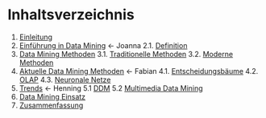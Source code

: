 # Inhaltsverzeichnis

1. [Einleitung](03_einleitung.md)
2. [Einführung in Data Mining](04_einfuehrung.md) <- Joanna
  2.1. [Definition](05_definition.md)
3. [Data Mining Methoden](06_data_mining_methoden.md)
  3.1. [Traditionelle Methoden](07_traditionelle.md)
  3.2. [Moderne Methoden](08_moderne.md)
4. [Aktuelle Data Mining Methoden](09_aktuelle.md) <- Fabian
  4.1. [Entscheidungsbäume](10_entscheidungsbäume.md)
  4.2. [OLAP](11_olap.md)
  4.3. [Neuronale Netze](12_neuronale_netze.md)
5. [Trends](13_trends.md) <- Henning
  5.1 [DDM](14_ddm.md)
  5.2 [Multimedia Data Mining](15_MDM.md)
6. [Data Mining Einsatz](16_datamining_einsatz.md)
7. [Zusammenfassung](17_zusammenfassung.md)
